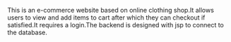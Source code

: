 This is an e-commerce website based on online clothing shop.It allows users to view and add items to cart after which they can checkout if satisfied.It requires a login.The backend is designed with jsp to connect to the database.

